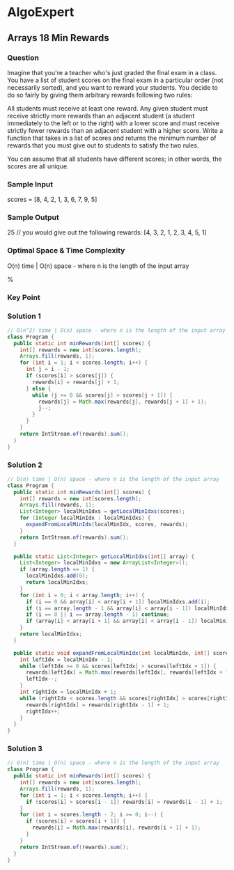# AlgoExpert

## Arrays 18 Min Rewards

### Question

Imagine that you're a teacher who's just graded the final exam in a class. You have a list of student scores on the final exam in a particular order (not necessarily sorted), and you want to reward your students. You decide to do so fairly by giving them arbitrary rewards following two rules:

All students must receive at least one reward.
Any given student must receive strictly more rewards than an adjacent student (a student immediately to the left or to the right) with a lower score and must receive strictly fewer rewards than an adjacent student with a higher score.
Write a function that takes in a list of scores and returns the minimum number of rewards that you must give out to students to satisfy the two rules.

You can assume that all students have different scores; in other words, the scores are all unique.

### Sample Input

scores = [8, 4, 2, 1, 3, 6, 7, 9, 5]

### Sample Output

25 // you would give out the following rewards: [4, 3, 2, 1, 2, 3, 4, 5, 1]

### Optimal Space & Time Complexity

O(n) time | O(n) space - where n is the length of the input array

%

### Key Point

### Solution 1

```java
// O(n^2) time | O(n) space - where n is the length of the input array
class Program {
  public static int minRewards(int[] scores) {
    int[] rewards = new int[scores.length];
    Arrays.fill(rewards, 1);
    for (int i = 1; i < scores.length; i++) {
      int j = i - 1;
      if (scores[i] > scores[j]) {
        rewards[i] = rewards[j] + 1;
      } else {
        while (j >= 0 && scores[j] > scores[j + 1]) {
          rewards[j] = Math.max(rewards[j], rewards[j + 1] + 1);
          j--;
        }
      }
    }
    return IntStream.of(rewards).sum();
  }
}

```

### Solution 2

```java
// O(n) time | O(n) space - where n is the length of the input array
class Program {
  public static int minRewards(int[] scores) {
    int[] rewards = new int[scores.length];
    Arrays.fill(rewards, 1);
    List<Integer> localMinIdxs = getLocalMinIdxs(scores);
    for (Integer localMinIdx : localMinIdxs) {
      expandFromLocalMinIdx(localMinIdx, scores, rewards);
    }
    return IntStream.of(rewards).sum();
  }

  public static List<Integer> getLocalMinIdxs(int[] array) {
    List<Integer> localMinIdxs = new ArrayList<Integer>();
    if (array.length == 1) {
      localMinIdxs.add(0);
      return localMinIdxs;
    }
    for (int i = 0; i < array.length; i++) {
      if (i == 0 && array[i] < array[i + 1]) localMinIdxs.add(i);
      if (i == array.length - 1 && array[i] < array[i - 1]) localMinIdxs.add(i);
      if (i == 0 || i == array.length - 1) continue;
      if (array[i] < array[i + 1] && array[i] < array[i - 1]) localMinIdxs.add(i);
    }
    return localMinIdxs;
  }

  public static void expandFromLocalMinIdx(int localMinIdx, int[] scores, int[] rewards) {
    int leftIdx = localMinIdx - 1;
    while (leftIdx >= 0 && scores[leftIdx] > scores[leftIdx + 1]) {
      rewards[leftIdx] = Math.max(rewards[leftIdx], rewards[leftIdx + 1] + 1);
      leftIdx--;
    }
    int rightIdx = localMinIdx + 1;
    while (rightIdx < scores.length && scores[rightIdx] > scores[rightIdx - 1]) {
      rewards[rightIdx] = rewards[rightIdx - 1] + 1;
      rightIdx++;
    }
  }
}

```

### Solution 3

```java
// O(n) time | O(n) space - where n is the length of the input array
class Program {
  public static int minRewards(int[] scores) {
    int[] rewards = new int[scores.length];
    Arrays.fill(rewards, 1);
    for (int i = 1; i < scores.length; i++) {
      if (scores[i] > scores[i - 1]) rewards[i] = rewards[i - 1] + 1;
    }
    for (int i = scores.length - 2; i >= 0; i--) {
      if (scores[i] > scores[i + 1]) {
        rewards[i] = Math.max(rewards[i], rewards[i + 1] + 1);
      }
    }
    return IntStream.of(rewards).sum();
  }
}

```
